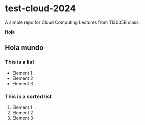 # test-cloud-2024
A simple repo for Cloud Computing Lectures from TI3005B class.

**Hola**

## Hola mundo 

### This is a list

- Element 1
- Element 2
- Element 3


### This is a sorted list

1. Element 1
2. Element 2
3. Element 3
   

